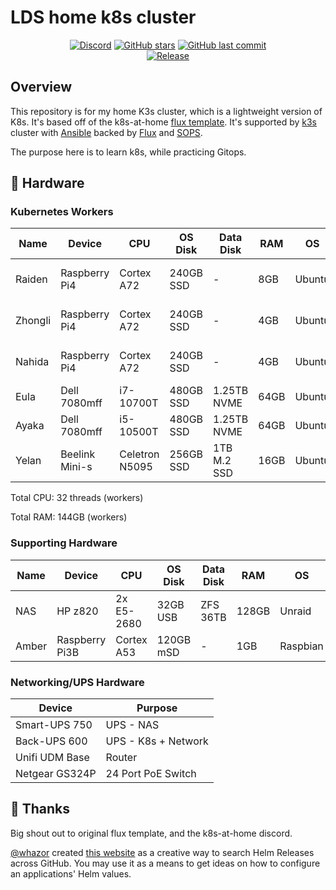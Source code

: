 # LDS home k8s cluster

<div align="center">

[![Discord](https://img.shields.io/discord/673534664354430999?color=7289da&label=DISCORD&style=for-the-badge&logo=discord)](https://discord.gg/k8s-at-home 'k8s at home Discord Community')
[![GitHub stars](https://img.shields.io/github/stars/lildrunkensmurf/k3s-home-cluster?color=green&style=for-the-badge)](https://github.com/lildrunkensmurf/k3s-home-cluster/stargazers 'This repo star count')
[![GitHub last commit](https://img.shields.io/github/last-commit/lildrunkensmurf/k3s-home-cluster?color=purple&style=for-the-badge)](https://github.com/LilDrunkenSmurf/k3s-home-cluster/commits/main 'Commit History')\
[![Release](https://img.shields.io/github/v/release/lildrunkensmurf/k3s-home-cluster?style=for-the-badge)](https://github.com/lildrunkensmurf/k3s-home-cluster/releases 'Repo releases')

</div>

## Overview

This repository is for my home K3s cluster, which is a lightweight version of K8s. It's based off of the k8s-at-home [flux template](https://github.com/onedr0p/flux-cluster-template).
It's supported by [k3s](https://k3s.io) cluster with [Ansible](https://www.ansible.com) backed by [Flux](https://toolkit.fluxcd.io/) and [SOPS](https://toolkit.fluxcd.io/guides/mozilla-sops/).

The purpose here is to learn k8s, while practicing Gitops.

## 🔧 Hardware

### Kubernetes Workers

| Name    | Device         | CPU            | OS Disk   | Data Disk   | RAM   | OS       | Purpose           |
|---------|----------------|----------------|-----------|-------------|-------|----------|-------------------|
| Raiden  | Raspberry Pi4  | Cortex A72     | 240GB SSD | -           | 8GB   | Ubuntu   | k8s control-plane |
| Zhongli | Raspberry Pi4  | Cortex A72     | 240GB SSD | -           | 4GB   | Ubuntu   | k8s control-plane |
| Nahida  | Raspberry Pi4  | Cortex A72     | 240GB SSD | -           | 4GB   | Ubuntu   | k8s control-plane |
| Eula    | Dell 7080mff   | i7-10700T      | 480GB SSD | 1.25TB NVME | 64GB  | Ubuntu   | k8s Worker        |
| Ayaka   | Dell 7080mff   | i5-10500T      | 480GB SSD | 1.25TB NVME | 64GB  | Ubuntu   | k8s Worker        |
| Yelan   | Beelink Mini-s | Celetron N5095 | 256GB SSD | 1TB M.2 SSD | 16GB  | Ubuntu   | k8s Light Worker  |

Total CPU: 32 threads (workers)

Total RAM: 144GB (workers)

### Supporting Hardware

| Name  | Device         | CPU        | OS Disk   | Data Disk | RAM   | OS       | Purpose             |
|-------|----------------|------------|-----------|-----------|-------|----------|---------------------|
| NAS   | HP z820        | 2x E5-2680 | 32GB USB  | ZFS 36TB  | 128GB | Unraid   | NAS/NFS/Backup      |
| Amber | Raspberry Pi3B | Cortex A53 | 120GB mSD | -         | 1GB   | Raspbian | DNS/VPN/MeshCentral |

### Networking/UPS Hardware

| Device         | Purpose             |
|----------------|---------------------|
| Smart-UPS 750  | UPS - NAS           |
| Back-UPS 600   | UPS - K8s + Network |
| Unifi UDM Base | Router              |
| Netgear GS324P | 24 Port PoE Switch  |

## 🤝 Thanks

Big shout out to original flux template, and the k8s-at-home discord.

[@whazor](https://github.com/whazor) created [this website](https://nanne.dev/k8s-at-home-search/) as a creative way to search Helm Releases across GitHub. You may use it as a means to get ideas on how to configure an applications' Helm values.
